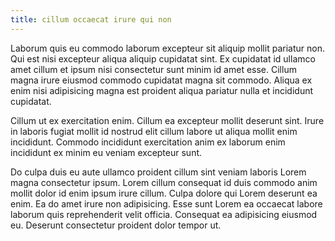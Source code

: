 ```yaml
---
title: cillum occaecat irure qui non
---
```


Laborum quis eu commodo laborum excepteur sit aliquip mollit pariatur non. Qui est nisi excepteur aliqua aliquip cupidatat sint. Ex cupidatat id ullamco amet cillum et ipsum nisi consectetur sunt minim id amet esse. Cillum magna irure eiusmod commodo cupidatat magna sit commodo. Aliqua ex enim nisi adipisicing magna est proident aliqua pariatur nulla et incididunt cupidatat.

Cillum ut ex exercitation enim. Cillum ea excepteur mollit deserunt sint. Irure in laboris fugiat mollit id nostrud elit cillum labore ut aliqua mollit enim incididunt. Commodo incididunt exercitation anim ex laborum enim incididunt ex minim eu veniam excepteur sunt.

Do culpa duis eu aute ullamco proident cillum sint veniam laboris Lorem magna consectetur ipsum. Lorem cillum consequat id duis commodo anim mollit dolor id enim ipsum irure cillum. Culpa dolore qui Lorem deserunt ea enim. Ea do amet irure non adipisicing. Esse sunt Lorem ea occaecat labore laborum quis reprehenderit velit officia. Consequat ea adipisicing eiusmod eu. Deserunt consectetur proident dolor tempor ut.
